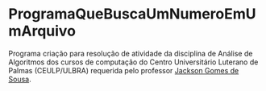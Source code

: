 # ProgramaQueBuscaUmNumeroEmUmArquivo

Programa criação para resolução de atividade da disciplina de Análise de Algoritmos dos cursos de computação do Centro Universitário Luterano de Palmas (CEULP/ULBRA) requerida pelo professor [Jackson Gomes de Sousa](https://github.com/jacksongomesbr).
